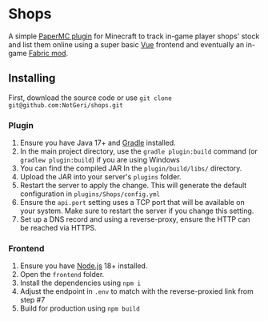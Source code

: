 # Shops
A simple [PaperMC plugin](https://papermc.io) for Minecraft to track in-game player shops' stock and list them
online using a super basic [Vue](https://vuejs.org) frontend and eventually an
in-game [Fabric mod](https://fabricmc.io).

## Installing
First, download the source code or use `git clone git@github.com:NotGeri/shops.git`

### Plugin
1. Ensure you have Java 17+ and [Gradle](https://gradle.org/install/) installed.
2. In the main project directory, use the `gradle plugin:build` command (or `gradlew plugin:build`) if you are using Windows
3. You can find the compiled JAR In the `plugin/build/libs/` directory.
4. Upload the JAR into your server's `plugins` folder. 
5. Restart the server to apply the change. This will generate the default configuration in `plugins/Shops/config.yml`
6. Ensure the `api.port` setting uses a TCP port that will be available on your system. 
  Make sure to restart the server if you change this setting.
7. Set up a DNS record and using a reverse-proxy, ensure the HTTP can be reached via HTTPS.

### Frontend
1. Ensure you have [Node.js](https://nodejs.org/en) 18+ installed.
2. Open the `frontend` folder.
3. Install the dependencies using `npm i`
4. Adjust the endpoint in `.env` to match with the reverse-proxied link from step #7
5. Build for production using `npm build`
